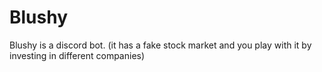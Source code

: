 # Blushy
Blushy is a discord bot. (it has a fake stock market and you play with it by investing in different companies)
